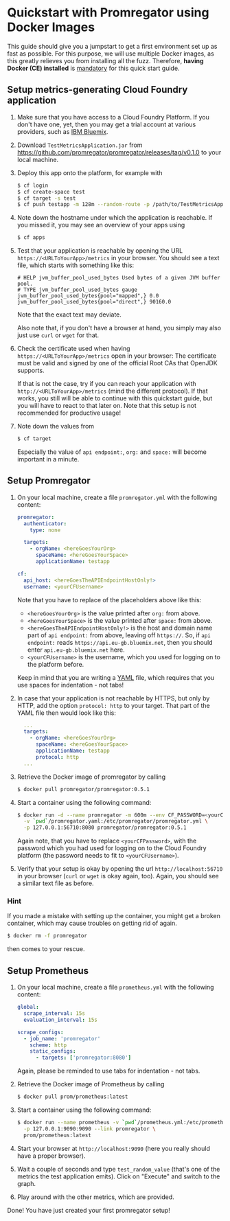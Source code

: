 # Quickstart with Promregator using Docker Images


This guide should give you a jumpstart to get a first environment set up as fast as possible.
For this purpose, we will use multiple Docker images, as this greatly relieves you from installing all the fuzz. Therefore, **having Docker (CE) installed** is [mandatory](https://docs.docker.com/install/) for this quick start guide. 


## Setup metrics-generating Cloud Foundry application

1. Make sure that you have access to a Cloud Foundry Platform. If you don't have one, yet, then you may get a trial account at various providers, such as [IBM Bluemix](https://www.ibm.com/cloud-computing/bluemix).
2. Download `TestMetricsApplication.jar` from https://github.com/promregator/promregator/releases/tag/v0.1.0 to your local machine.
3. Deploy this app onto the platform, for example with

   ```bash
   $ cf login
   $ cf create-space test
   $ cf target -s test
   $ cf push testapp -m 128m --random-route -p /path/to/TestMetricsApplication.jar
   ```

4. Note down the hostname under which the application is reachable. If you missed it, you may see an overview of your apps using

   ```bash
   $ cf apps
   ```

5. Test that your application is reachable by opening the URL `https://<URLToYourApp>/metrics` in your browser. You should see a text file, which starts with something like this:
   ```
   # HELP jvm_buffer_pool_used_bytes Used bytes of a given JVM buffer pool.
   # TYPE jvm_buffer_pool_used_bytes gauge
   jvm_buffer_pool_used_bytes{pool="mapped",} 0.0
   jvm_buffer_pool_used_bytes{pool="direct",} 90160.0
   ```

   Note that the exact text may deviate.
   
   Also note that, if you don't have a browser at hand, you simply may also just use `curl` or `wget` for that.

6. Check the certificate used when having `https://<URLToYourApp>/metrics` open in your browser: The certificate must be valid and signed by one of the official Root CAs that OpenJDK supports. 

   If that is not the case, try if you can reach your application with `http://<URLToYourApp>/metrics` (mind the different protocol). If that works, you still will be able to continue with this quickstart guide, but you will have to react to that later on. Note that this setup is not recommended for productive usage!

7. Note down the values from
   ```bash
   $ cf target
   ```

   Especially the value of `api endpoint:`, `org:` and `space:` will become important in a minute.

## Setup Promregator

1. On your local machine, create a file `promregator.yml` with the following content:

   ```yaml
   promregator:
     authenticator:
       type: none
   
     targets:
       - orgName: <hereGoesYourOrg>
         spaceName: <hereGoesYourSpace>
         applicationName: testapp
   
   cf:
     api_host: <hereGoesTheAPIEndpointHostOnly!>
     username: <yourCFUsername>
   ```
   Note that you have to replace of the placeholders above like this:
   
   * `<hereGoesYourOrg>` is the value printed after `org:` from above.
   * `<hereGoesYourSpace>` is the value printed after `space:` from above.
   * `<hereGoesTheAPIEndpointHostOnly!>` is the host and domain name part of `api endpoint:` from above, leaving off `https://`. So, if `api endpoint:` reads `https://api.eu-gb.bluemix.net`, then you should enter `api.eu-gb.bluemix.net` here.
   * `<yourCFUsername>` is the username, which you used for logging on to the platform before.

   Keep in mind that you are writing a [YAML](http://yaml.org/spec/) file, which requires that you use spaces for indentation - not tabs!
   
2. In case that your application is not reachable by HTTPS, but only by HTTP, add the option `protocol: http` to your target. That part of the YAML file then would look like this:

   ```yaml
     ...
     targets:
       - orgName: <hereGoesYourOrg>
         spaceName: <hereGoesYourSpace>
         applicationName: testapp
         protocol: http
     ...
   ```

3. Retrieve the Docker image of promregator by calling
   ```bash
   $ docker pull promregator/promregator:0.5.1
   ```

4. Start a container using the following command:
   ```bash
   $ docker run -d --name promregator -m 600m --env CF_PASSWORD=<yourCFPassword> \
     -v `pwd`/promregator.yaml:/etc/promregator/promregator.yml \
     -p 127.0.0.1:56710:8080 promregator/promregator:0.5.1
   ```
   
   Again note, that you have to replace `<yourCFPassword>`, with the password which you had used for logging on to the Cloud Foundry platform (the password needs to fit to `<yourCFUsername>`).

5. Verify that your setup is okay by opening the url `http://localhost:56710` in your browser (`curl` or `wget` is okay again, too). Again, you should see a similar text file as before.

### Hint
If you made a mistake with setting up the container, you might get a broken container, which may cause troubles on getting rid of again.
```bash
$ docker rm -f promregator
```
then comes to your rescue.

## Setup Prometheus

1. On your local machine, create a file `prometheus.yml` with the following content:

   ```yaml
   global:
     scrape_interval: 15s
     evaluation_interval: 15s
   
   scrape_configs:
     - job_name: 'promregator'
       scheme: http
       static_configs:
         - targets: ['promregator:8080']
   ```
   
   Again, please be reminded to use tabs for indentation - not tabs.
   
2. Retrieve the Docker image of Prometheus by calling
   ```bash
   $ docker pull prom/prometheus:latest
   ```

3. Start a container using the following command:
   ```bash
   $ docker run --name prometheus -v `pwd`/prometheus.yml:/etc/prometheus/prometheus.yml \
     -p 127.0.0.1:9090:9090 --link promregator \
     prom/prometheus:latest
   ```

4. Start your browser at `http://localhost:9090` (here you really should have a proper browser).

5. Wait a couple of seconds and type `test_random_value` (that's one of the metrics the test application emits). Click on "Execute" and switch to the graph.

6. Play around with the other metrics, which are provided.

Done! You have just created your first promregator setup!
